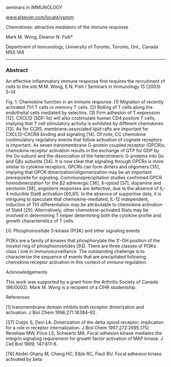 
seminars in
IMMUNOLOGY

www.elsevier.com/locate/ysmim

Chemokines: attractive mediators of the immune response

Mark M. Wong, Eleanor N. Fish*

Department of Immunology, University of Toronto, Toronto, Ont., Canada M5S 1A8

---

### Abstract

An effective inflammatory immune response first requires the recruitment of cells to the site
M.M. Wong, E.N. Fish / Seminars in Immunology 15 (2003) 5–14

Fig. 1. Chemokine function in an immune response. (1) Migration of recently activated Th1 T cells or memory T cells. (2) Rolling of T cells along the endothelial cells mediated by selectins. (3) Firm adhesion of T
expression [12]. CXCL12 (SDF-1α) will also costimulate human CD4 positive T cells, implying that T cell stimulatory activity is exhibited by different chemokines [13]. As for CCR5, membrane-associated lipid rafts are important for CXCL12–CXCR4 binding and signaling [14]. Of note, CC chemokine costimulatory
regulatory events that follow activation of cognate receptors is important. As seven transmembrane G-protein coupled receptor (GPCR)s, chemokine receptor activation results in the exchange of GTP for GDP by the Go subunit and the dissociation of the heterotrimeric G-proteins into Go and Gβγ subunits [34]. It is now clear that signaling through GPCRs is more
similar to cytokine receptors, GPCRs can form dimers and oligomers [35], implying that GPCR dimerization/oligomerization may be an important prerequisite for signaling. Coimmunoprecipitation studies confirmed GPCR homodimerization for the β2 adrenergic [36], δ-opioid [37], dopamine and serotonin [38], angiotens
responses are defective, due to the absence of IL-4 inducible Stat6 activation [60,61]. In the absence of supportive data, it is intriguing to speculate that chemokine-mediated, IL-12 independent, induction of Th1 differentiation may be attributable to chemokine activation of Stat4 [29]. Alternatively, other chemokine-activated Stats may be involved in determining T helper
determining both the cytokine profile and growth characteristics of T cells.

10. Phosphoinositide 3-kinase (PI3K) and other signaling events

PI3Ks are a family of kinases that phosphorylate the 3′-OH position of the inositol ring of phosphoinositides [93]. There are three classes of PI3Ks: class I
role in immunosurveillance. The outstanding challenge is
to characterize the sequence of events that are precipitated
following chemokine receptor activation in this context of
immune regulation.

Acknowledgements

This work was supported by a grant from the Arthritis
Society of Canada (96/0002). Mark M. Wong is a recipient
of a CIHR studentship.

References

[1]
transmembrane domain inhibits both receptor dimerization and activation. J Biol Chem 1996;271:16384–92.

[37] Cvejic S, Devi LA. Dimerization of the delta opioid receptor: implication for a role in receptor internalization. J Biol Chem 1997;272:2695
[75] Renshaw MW, Price LS, Schwartz MA. Focal adhesion kinase mediates the integrin signaling requirement for growth factor activation of MAP kinase. J Cell Biol 1999; 147:611–8.

[76] Abdel-Ghany M, Cheng HC, Elble RC, Pauli BU. Focal adhesion kinase activated by beta